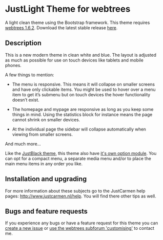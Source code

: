 JustLight Theme for webtrees
============================

A light clean theme using the Bootstrap framework.
This theme requires [webtrees 1.6.2](https://github.com/fisharebest/webtrees). Download the latest stable release [here](https://github.com/JustCarmen/justlight/releases/tag/1.6.2.1).

Description
-----------
This is a new modern theme in clean white and blue. The layout is adjusted as much as possible for use on touch devices like tablets and mobile phones.

A few things to mention:
* The menu is responsive. This means it will collapse on smaller screens and have only clickable items. You might be used to hover over a menu item to get it’s submenu but on touch devices the hover functionality doesn’t exist.

* The homepage and mypage are responsive as long as you keep some things in mind. Using the statistics block for instance means the page cannot shrink on smaller devices.

* At the individual page the sidebar will collapse automatically when viewing from smaller screens.

And much more...

Like the [JustBlack theme](https://github.com/JustCarmen/justblack), this theme also have [it's own option module](https://github.com/JustCarmen/justlight_theme_options). You can opt for a compact menu, a separate media menu and/or to place the main menu items in any order you like.

Installation and upgrading
--------------------------
For more information about these subjects go to the JustCarmen help pages: http://www.justcarmen.nl/help. You will find there other tips as well.

Bugs and feature requests
-------------------------
If you experience any bugs or have a feature request for this theme you can [create a new issue](https://github.com/JustCarmen/justlight/issues?state=open) or [use the webtrees subforum 'customising'](http://www.webtrees.net/index.php/en/forum/4-customising) to contact me.
